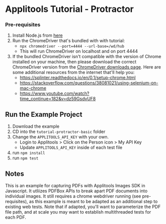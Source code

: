 # Applitools Tutorial - Protractor

### Pre-requisites

1. Install Node.js from [here](https://nodejs.org/en/)
2. Run the ChromeDriver that's bundled with with tutorial:
    * `npx chromedriver --port=4444 --url-base=/wd/hub`
    * This will run ChromeDriver on localhost and on port 4444
3. If the bundled ChromeDriver isn't compatible with the version of Chrome installed on your machine, then please download the correct ChromeDriver version from the [ChromeDriver downloads page](https://ChromeDriver.chromium.org/downloads). Here are some additional resources from the internet that'll help you:
   * https://splinter.readthedocs.io/en/0.1/setup-chrome.html
   * https://stackoverflow.com/questions/38081021/using-selenium-on-mac-chrome
   * https://www.youtube.com/watch?time_continue=182&v=dz59GsdvUF8

## Run the Example Project

1. Download the example
2. CD into the `tutorial-protractor-basic` folder
3. Change the `APPLITOOLS_API_KEY` with your own.
    * Login to Applitools > Click on the Person icon > My API Key
    * Update `APPLITOOLS_API_KEY` inside of each test file
4. run `npm install`
5. run `npm test`


## Notes    
This is an example for capturing PDFs with Applitools Images SDK in Javascript. It utliizes PDFBox APIs to break apart PDF documents into individual images. 
It still requires a chrome webdriver running (see pre-requisites), as this example is meant to be adapted as an additional step to existing web tests. 
Note that if adapted, you'll want to parameterize the PDF file path, and at scale you may want to establish multithreaded tests for each PDF.
